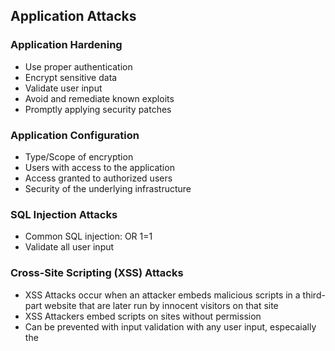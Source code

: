 ## Application Attacks

### Application Hardening
* Use proper authentication
* Encrypt sensitive data
* Validate user input
* Avoid and remediate known exploits
* Promptly applying security patches

### Application Configuration
* Type/Scope of encryption
* Users with access to the application
* Access granted to authorized users
* Security of the underlying infrastructure

### SQL Injection Attacks
* Common SQL injection: OR 1=1
* Validate all user input

### Cross-Site Scripting (XSS) Attacks
* XSS Attacks occur when an attacker embeds malicious scripts in a third-part website that are later run by innocent visitors on that site
* XSS Attackers embed scripts on sites without permission
* Can be prevented with input validation with any user input, especaially the <script> tag

### Cross-Site Request Forgery (CSRF) Attacks
* Goes by CSRF or XSRF, or "sea surf"
* CSRF attacks leverage the fact that users are often logged into multiple sites at the same time and use one site to trick the browser into sending malicious requests to another site without the user's knowledge
* Use CSRF tokens to prevent this
* Prevent the use of HTTP Get requests
* Log users out after a certain period of time

### Clickjacking Attack
* Attacker hides elements of a webpages behind other elements so that a user cannot see what he or she is actually clicking
* Cursorjacking: specialized form of clickjacking that tricks the user about the cursors location on the screen

### Directory Traversal Attacks
* When an attacker uses directory navigation references to search for unsecured files on a server

### Cookies
* Privacy risks include cookies being used across different websites, tracking user activity, de-anonymization

### Malicious Add-Ons
* Might not know who wrote the browser add-on
* Excessive permissions
* May have a trojan horse

### Code-Execution Attacks
* Occurs when an attacker exploits a vulnerability in a system that allows the attacker to run commands in the system
* Arbitrary code execution: when the attackers runs commands of their choice